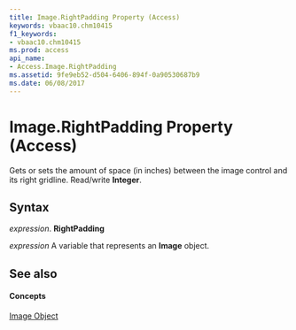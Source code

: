 ```yaml
---
title: Image.RightPadding Property (Access)
keywords: vbaac10.chm10415
f1_keywords:
- vbaac10.chm10415
ms.prod: access
api_name:
- Access.Image.RightPadding
ms.assetid: 9fe9eb52-d504-6406-894f-0a90530687b9
ms.date: 06/08/2017
---
```



# Image.RightPadding Property (Access)

Gets or sets the amount of space (in inches) between the image control and its right gridline. Read/write **Integer**.


## Syntax

 _expression_. **RightPadding**

 _expression_ A variable that represents an **Image** object.


## See also


#### Concepts


[Image Object](image-object-access.md)

